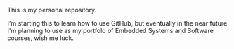 This is my personal repository.

I'm starting this to learn how to use GitHub, but eventually in the near future I'm planning to use as my portfolo of Embedded Systems and Software courses, wish me luck.
